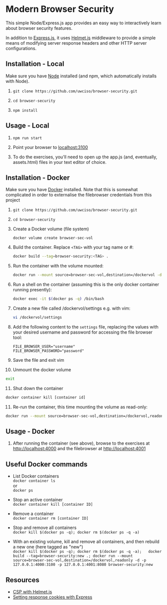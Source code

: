 # Modern Browser Security

This simple Node/Express.js app provides an easy way to interactively learn about browser security features. 

In addition to [Express.js](https://expressjs.com/), it uses [Helmet.js](https://helmetjs.github.io/) middleware to provide a simple means of modifying server response headers and other HTTP server configurations.

## Installation - Local

Make sure you have [Node](https://nodejs.org/en/) installed (and npm, which automatically installs with Node).

1. `git clone https://github.com/uwciso/browser-security.git`

2. `cd browser-security`

3. `npm install` 

## Usage - Local
1. `npm run start` 

2. Point your browser to [localhost:3100](http://localhost:3100) 

3. To do the exercises, you'll need to open up the app.js (and, eventually, assets.html) files in your text editor of choice.


## Installation - Docker

Make sure you have [Docker](https://www.docker.com/) installed.  Note that this is somewhat complicated in order to 
externalise the filebrowser credentials from this project

1. `git clone https://github.com/uwciso/browser-security.git`

2. `cd browser-security`

3. Create a Docker volume (file system)

   ```
   docker volume create browser-sec-vol
   ```

4. Build the container. Replace `<TAG>` with your tag name or #:

   ```bash
   docker build --tag=browser-security:<TAG> .
   ```

5. Run the container with the volume mounted:

   ```bash
   docker run --mount source=browser-sec-vol,destination=/dockervol -d -p 127.0.0.1:4000:3100 -p 127.0.0.1:4001:8080 browser-security:<TAG>
   ```

6. Run a shell on the container (assuming this is the only docker container running presently): 

   ```bash
   docker exec -it $(docker ps -q) /bin/bash
   ```

7. Create a new file called /dockervol/settings e.g. with vim: 

   ```bash
   vi /dockervol/settings
   ```

8. Add the following content to the `settings` file, replacing the values with your desired username and password for accessing the file browser tool:

   ```
   FILE_BROWSER_USER="username"
   FILE_BROWSER_PASSWORD="password"
   ```

9. Save the file and exit vim

10. Unmount the docker volume

   ```bash
   exit
   ```

11. Shut down the container
   
   ```bash
   docker container kill [container id]
   ```

11. Re-run the container, this time mounting the volume as read-only:

   ```bash
   docker run --mount source=browser-sec-vol,destination=/dockervol,readonly -d -p 127.0.0.1:4000:3100 -p 127.0.0.1:4001:8080 browser-security:<TAG>
   ```

## Usage - Docker
1. After running the container (see above), browse to the exercises at [http://localhost:4000](http://localhost:4000) and the filebrowser at [http://localhost:4001](http://localhost:4001) 

## Useful Docker commands
* List Docker containers  
  `docker container ls`  
   or  
   `docker ps`

* Stop an active container  
   `docker container kill [container ID]`

* Remove a container  
  `docker container rm [container ID]`

* Stop and remove all containers  
  `docker kill $(docker ps -q); docker rm $(docker ps -q -a)`

* With an existing volume, kill and remove all containers, and then rebuild a new one (here tagged as "new")  
  `docker kill $(docker ps -q); docker rm $(docker ps -q -a);   docker build --tag=browser-security:new .; docker run --mount source=browser-sec-vol,destination=/dockervol,readonly -d -p 127.0.0.1:4000:3100 -p 127.0.0.1:4001:8080 browser-security:new`

## Resources
* [CSP with Helmet.js](https://helmetjs.github.io/docs/csp/)
* [Setting response cookies with Express](https://expressjs.com/en/4x/api.html#res.cookie)
